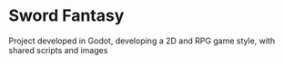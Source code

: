 # Sword Fantasy
Project developed in Godot, developing a 2D and RPG game style, with shared scripts and  images
